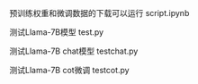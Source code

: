 预训练权重和微调数据的下载可以运行 script.ipynb 

测试Llama-7B模型 test.py

测试Llama-7B chat模型 testchat.py

测试Llama-7B cot微调 testcot.py

